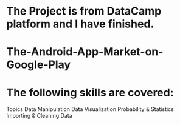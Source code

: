 # The Project is from DataCamp platform and I have finished.
# The-Android-App-Market-on-Google-Play
# The following skills are covered:
Topics
Data Manipulation
Data Visualization
Probability & Statistics
Importing & Cleaning Data
